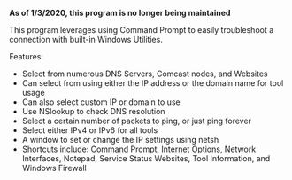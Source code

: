 **As of 1/3/2020, this program is no longer being maintained**

This program leverages using Command Prompt to easily troubleshoot a connection with built-in Windows Utilities.


Features:  
* Select from numerous DNS Servers, Comcast nodes, and Websites  
* Can select from using either the IP address or the domain name for tool usage  
* Can also select custom IP or domain to use  
* Use NSlookup to check DNS resolution   
* Select a certain number of packets to ping, or just ping forever  
* Select either IPv4 or IPv6 for all tools  
* A window to set or change the IP settings using netsh  
* Shortcuts include: Command Prompt, Internet Options, Network Interfaces, Notepad, Service Status Websites, Tool Information, and Windows Firewall
